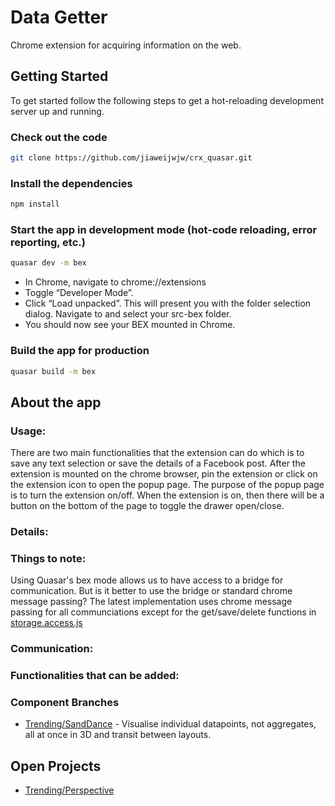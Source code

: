 # Data Getter
Chrome extension for acquiring information on the web.

## Getting Started
To get started follow the following steps to get a hot-reloading development server up and running. 

### Check out the code
```bash
git clone https://github.com/jiaweijwjw/crx_quasar.git
```

### Install the dependencies
```bash
npm install
```

### Start the app in development mode (hot-code reloading, error reporting, etc.)
```bash
quasar dev -m bex
```
* In Chrome, navigate to chrome://extensions
* Toggle “Developer Mode”.
* Click “Load unpacked”. This will present you with the folder selection dialog. Navigate to and select your src-bex folder.
* You should now see your BEX mounted in Chrome.

### Build the app for production
```bash
quasar build -m bex
```
## About the app

### Usage:
There are two main functionalities that the extension can do which is to save any text selection or save the details of a Facebook post. After the extension is mounted on the chrome browser, pin the extension or click on the extension icon to open the popup page. The purpose of the popup page is to turn the extension on/off. When the extension is on, then there will be a button on the bottom of the page to toggle the drawer open/close. 

### Details:

### Things to note:
Using Quasar's bex mode allows us to have access to a bridge for communication. But is it better to use the bridge or standard chrome message passing? The latest implementation uses chrome message passing for all communciations except for the get/save/delete functions in [storage.access.js](datagetter/src/services/storage.access.js)

### Communication:


### Functionalities that can be added:
### Component Branches
* [Trending/SandDance](https://github.com/eugenesiow/dso-viz/tree/nhs-test) - Visualise individual datapoints, not aggregates, all at once in 3D and transit between layouts.


## Open Projects
* [Trending/Perspective](docs/project_trending_perspective.md)


